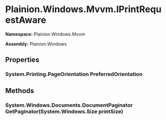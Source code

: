 
# Plainion.Windows.Mvvm.IPrintRequestAware

**Namespace:** Plainion.Windows.Mvvm

**Assembly:** Plainion.Windows


## Properties

### System.Printing.PageOrientation PreferredOrientation


## Methods

### System.Windows.Documents.DocumentPaginator GetPaginator(System.Windows.Size printSize)
